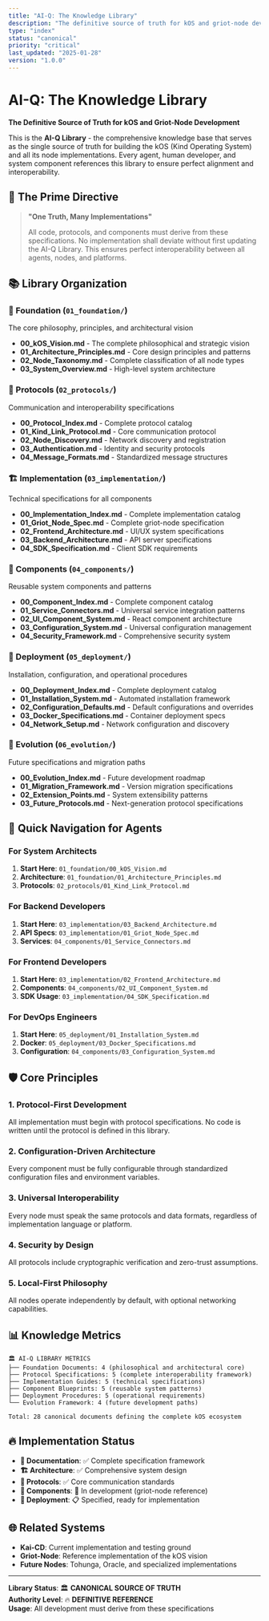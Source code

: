 ```yaml
---
title: "AI-Q: The Knowledge Library"
description: "The definitive source of truth for kOS and griot-node development"
type: "index"
status: "canonical"
priority: "critical"
last_updated: "2025-01-28"
version: "1.0.0"
---
```


# AI-Q: The Knowledge Library

**The Definitive Source of Truth for kOS and Griot-Node Development**

This is the **AI-Q Library** - the comprehensive knowledge base that serves as the single source of truth for building the kOS (Kind Operating System) and all its node implementations. Every agent, human developer, and system component references this library to ensure perfect alignment and interoperability.

## 🌟 **The Prime Directive**

> **"One Truth, Many Implementations"**
> 
> All code, protocols, and components must derive from these specifications. No implementation shall deviate without first updating the AI-Q Library. This ensures perfect interoperability between all agents, nodes, and platforms.

## 📚 **Library Organization**

### **🎯 Foundation** (`01_foundation/`)
The core philosophy, principles, and architectural vision
- **00_kOS_Vision.md** - The complete philosophical and strategic vision
- **01_Architecture_Principles.md** - Core design principles and patterns
- **02_Node_Taxonomy.md** - Complete classification of all node types
- **03_System_Overview.md** - High-level system architecture

### **📡 Protocols** (`02_protocols/`)
Communication and interoperability specifications
- **00_Protocol_Index.md** - Complete protocol catalog
- **01_Kind_Link_Protocol.md** - Core communication protocol
- **02_Node_Discovery.md** - Network discovery and registration
- **03_Authentication.md** - Identity and security protocols
- **04_Message_Formats.md** - Standardized message structures

### **🏗️ Implementation** (`03_implementation/`)
Technical specifications for all components
- **00_Implementation_Index.md** - Complete implementation catalog
- **01_Griot_Node_Spec.md** - Complete griot-node specification
- **02_Frontend_Architecture.md** - UI/UX system specifications
- **03_Backend_Architecture.md** - API server specifications
- **04_SDK_Specification.md** - Client SDK requirements

### **🔧 Components** (`04_components/`)
Reusable system components and patterns
- **00_Component_Index.md** - Complete component catalog
- **01_Service_Connectors.md** - Universal service integration patterns
- **02_UI_Component_System.md** - React component architecture
- **03_Configuration_System.md** - Universal configuration management
- **04_Security_Framework.md** - Comprehensive security system

### **🚀 Deployment** (`05_deployment/`)
Installation, configuration, and operational procedures
- **00_Deployment_Index.md** - Complete deployment catalog
- **01_Installation_System.md** - Automated installation framework
- **02_Configuration_Defaults.md** - Default configurations and overrides
- **03_Docker_Specifications.md** - Container deployment specs
- **04_Network_Setup.md** - Network configuration and discovery

### **🔮 Evolution** (`06_evolution/`)
Future specifications and migration paths
- **00_Evolution_Index.md** - Future development roadmap
- **01_Migration_Framework.md** - Version migration specifications
- **02_Extension_Points.md** - System extensibility patterns
- **03_Future_Protocols.md** - Next-generation protocol specifications

## 🎯 **Quick Navigation for Agents**

### **For System Architects**
1. **Start Here**: `01_foundation/00_kOS_Vision.md`
2. **Architecture**: `01_foundation/01_Architecture_Principles.md`
3. **Protocols**: `02_protocols/01_Kind_Link_Protocol.md`

### **For Backend Developers**
1. **Start Here**: `03_implementation/03_Backend_Architecture.md`
2. **API Specs**: `03_implementation/01_Griot_Node_Spec.md`
3. **Services**: `04_components/01_Service_Connectors.md`

### **For Frontend Developers**
1. **Start Here**: `03_implementation/02_Frontend_Architecture.md`
2. **Components**: `04_components/02_UI_Component_System.md`
3. **SDK Usage**: `03_implementation/04_SDK_Specification.md`

### **For DevOps Engineers**
1. **Start Here**: `05_deployment/01_Installation_System.md`
2. **Docker**: `05_deployment/03_Docker_Specifications.md`
3. **Configuration**: `04_components/03_Configuration_System.md`

## 🛡️ **Core Principles**

### **1. Protocol-First Development**
All implementation must begin with protocol specifications. No code is written until the protocol is defined in this library.

### **2. Configuration-Driven Architecture**
Every component must be fully configurable through standardized configuration files and environment variables.

### **3. Universal Interoperability**
Every node must speak the same protocols and data formats, regardless of implementation language or platform.

### **4. Security by Design**
All protocols include cryptographic verification and zero-trust assumptions.

### **5. Local-First Philosophy**
All nodes operate independently by default, with optional networking capabilities.

## 📊 **Knowledge Metrics**

```
🏛️ AI-Q LIBRARY METRICS
├── Foundation Documents: 4 (philosophical and architectural core)
├── Protocol Specifications: 5 (complete interoperability framework)
├── Implementation Guides: 5 (technical specifications)
├── Component Blueprints: 5 (reusable system patterns)
├── Deployment Procedures: 5 (operational requirements)
└── Evolution Framework: 4 (future development paths)

Total: 28 canonical documents defining the complete kOS ecosystem
```

## 🔥 **Implementation Status**

- **📖 Documentation**: ✅ Complete specification framework
- **🏗️ Architecture**: ✅ Comprehensive system design
- **📡 Protocols**: ✅ Core communication standards
- **🔧 Components**: 🔄 In development (griot-node reference)
- **🚀 Deployment**: 📋 Specified, ready for implementation

## 🌐 **Related Systems**

- **Kai-CD**: Current implementation and testing ground
- **Griot-Node**: Reference implementation of the kOS vision
- **Future Nodes**: Tohunga, Oracle, and specialized implementations

---

**Library Status**: 🏛️ **CANONICAL SOURCE OF TRUTH**  
**Authority Level**: 🔥 **DEFINITIVE REFERENCE**  
**Usage**: All development must derive from these specifications 